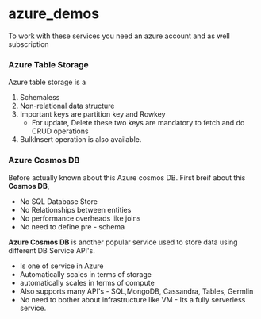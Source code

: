 # azure_demos

To work with these services you need an azure account and as well subscription


### Azure Table Storage
Azure table storage is a
1. Schemaless 
2. Non-relational data structure
3. Important keys are partition key and Rowkey
   - For update, Delete these two keys are mandatory to fetch and do CRUD operations
4. BulkInsert operation is also available.

### Azure Cosmos DB
Before actually known about this Azure cosmos DB. First breif about this **Cosmos DB**,

 - No SQL Database Store
 - No Relationships between entities
 - No performance overheads like joins
 - No need to define pre - schema

**Azure Cosmos DB** is another popular service used to store data using different DB Service API's.
 
 - Is one of service in Azure
 - Automatically scales in terms of storage
 - automatically scales in terms of compute
 - Also supports many API's - SQL,MongoDB, Cassandra, Tables, Germlin
 - No need to bother about infrastructure like VM - Its a fully serverless service.
